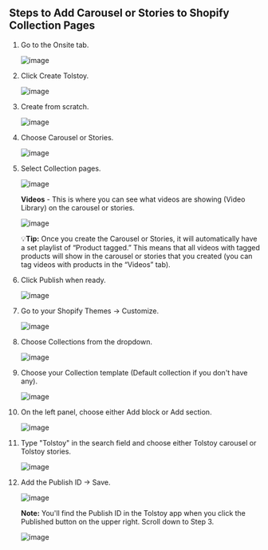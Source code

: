 ## Steps to Add Carousel or Stories to Shopify Collection Pages

1. Go to the Onsite tab.

   ![image](https://github.com/user-attachments/assets/34f1d72a-4088-4fd9-9e1f-e2e62813e5e4)

2. Click Create Tolstoy.

   ![image](https://github.com/user-attachments/assets/c995beeb-dca2-4b2b-bf1d-8622cfe90e2b)

3. Create from scratch.

   ![image](https://github.com/user-attachments/assets/8741d059-97a0-492f-bf35-7059a7bc9e9b)

4. Choose Carousel or Stories.

   ![image](https://github.com/user-attachments/assets/98ddd0e7-3001-4b4d-a22d-893493dfbb9a)

5. Select Collection pages.

   ![image](https://github.com/user-attachments/assets/5ebe355c-f10a-4153-943d-16528139e3d5)

   **Videos** - This is where you can see what videos are showing (Video Library) on the carousel or stories.

   ![image](https://github.com/user-attachments/assets/5cf548bb-ef52-42e7-969d-7b89ad191ae6)

   💡**Tip:** Once you create the Carousel or Stories, it will automatically have a set playlist of “Product tagged.” This means that all videos with tagged products will show in the carousel or stories that you created (you can tag videos with products in the “Videos” tab).

6. Click Publish when ready.

   ![image](https://github.com/user-attachments/assets/f77b1596-8420-46c7-843d-e14c053111a3)

7. Go to your Shopify Themes -> Customize.

   ![image](https://github.com/user-attachments/assets/be3fc361-96e9-4ed5-873d-506f02e81ed1)

8. Choose Collections from the dropdown.

   ![image](https://github.com/user-attachments/assets/f2354932-ee0e-4b57-8c41-c2b36d3b8c74)

9. Choose your Collection template (Default collection if you don't have any).

   ![image](https://github.com/user-attachments/assets/e1dfe27a-2986-4e68-86a8-634bd4346cce)

10. On the left panel, choose either Add block or Add section.

    ![image](https://github.com/user-attachments/assets/fa649974-75c4-4edf-ac0a-9effca24e730)

11. Type "Tolstoy" in the search field and choose either Tolstoy carousel or Tolstoy stories.

    ![image](https://github.com/user-attachments/assets/e8beba98-1392-4aa3-93d0-0329a3430549)

12. Add the Publish ID -> Save.

    ![image](https://github.com/user-attachments/assets/ac2e13e7-4521-4bc3-9b61-2cb5ab91fc84)

    **Note:** You'll find the Publish ID in the Tolstoy app when you click the Published button on the upper right. Scroll down to Step 3.

    ![image](https://github.com/user-attachments/assets/bc83d164-fa6f-42e5-8e5a-b7db3e8b0a64)
